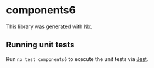 # components6

This library was generated with [Nx](https://nx.dev).

## Running unit tests

Run `nx test components6` to execute the unit tests via [Jest](https://jestjs.io).
